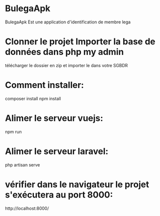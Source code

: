 # BulegaApk
BulegaApk Est une application d'identification de membre lega
# Clonner le projet Importer la base de données dans php my admin 
télécharger le dossier en zip et importer le dans votre SGBDR 
# Comment installer:
composer install 
npm install 
# Alimer le serveur vuejs:
npm run
# Alimer le serveur laravel:
php artisan serve
# vérifier dans le navigateur le projet s'exécutera au port 8000:
http://localhost:8000/
